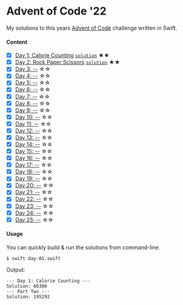 # Advent of Code '22

My solutions to this years [Advent of Code](https://adventofcode.com) challenge written in Swift.

#### Content

- [x] [Day 1: Calorie Counting](https://adventofcode.com/2022/day/1) [`solution`](day-01.swift) ★★
- [x] [Day 2: Rock Paper Scissors](https://adventofcode.com/2022/day/2) [`solution`](day-02.swift) ★★
- [x] [Day 3: --](https://adventofcode.com/2022/day/3) ☆☆
- [x] [Day 4: --](https://adventofcode.com/2022/day/4) ☆☆
- [x] [Day 5: --](https://adventofcode.com/2022/day/5) ☆☆
- [x] [Day 6: --](https://adventofcode.com/2022/day/6) ☆☆
- [x] [Day 7: --](https://adventofcode.com/2022/day/7) ☆☆
- [x] [Day 8: --](https://adventofcode.com/2022/day/8) ☆☆
- [x] [Day 9: --](https://adventofcode.com/2022/day/9) ☆☆
- [x] [Day 10: --](https://adventofcode.com/2022/day/10) ☆☆
- [x] [Day 11: --](https://adventofcode.com/2022/day/11) ☆☆
- [x] [Day 12: --](https://adventofcode.com/2022/day/12) ☆☆
- [x] [Day 13: --](https://adventofcode.com/2022/day/13) ☆☆
- [x] [Day 14: --](https://adventofcode.com/2022/day/14) ☆☆
- [x] [Day 15: --](https://adventofcode.com/2022/day/15) ☆☆
- [x] [Day 16: --](https://adventofcode.com/2022/day/16) ☆☆
- [x] [Day 17: --](https://adventofcode.com/2022/day/17) ☆☆
- [x] [Day 18: --](https://adventofcode.com/2022/day/18) ☆☆
- [x] [Day 19: --](https://adventofcode.com/2022/day/19) ☆☆
- [x] [Day 20: --](https://adventofcode.com/2022/day/20) ☆☆
- [x] [Day 21: --](https://adventofcode.com/2022/day/21) ☆☆
- [x] [Day 22: --](https://adventofcode.com/2022/day/22) ☆☆
- [x] [Day 23: --](https://adventofcode.com/2022/day/23) ☆☆
- [x] [Day 24: --](https://adventofcode.com/2022/day/24) ☆☆
- [x] [Day 25: --](https://adventofcode.com/2022/day/25) ☆☆

#### Usage

You can quickly build & run the solutions from command-line.
```shell
$ swift day-01.swift
```
Output:
```
--- Day 1: Calorie Counting ---
Solution: 66306
--- Part Two ---
Solution: 195292
```
